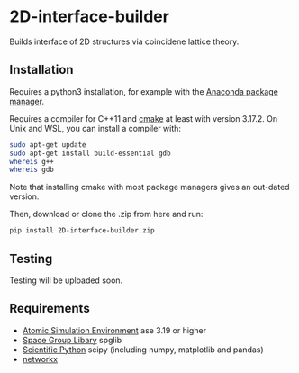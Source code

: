 # 2D-interface-builder

Builds interface of 2D structures via coincidene lattice theory.

## Installation

Requires a python3 installation, for example with the [Anaconda package manager](https://docs.conda.io/projects/conda/en/latest/user-guide/getting-started.html).

Requires a compiler for C++11 and [cmake](https://cmake.org/) at least with version 3.17.2. On Unix and WSL, you can install a compiler with:

```bash
sudo apt-get update
sudo apt-get install build-essential gdb
whereis g++
whereis gdb
```

Note that installing cmake with most package managers gives an out-dated version.

Then, download or clone the .zip from here and run:
```bash
pip install 2D-interface-builder.zip
```

## Testing

Testing will be uploaded soon.

## Requirements

- [Atomic Simulation Environment](https://wiki.fysik.dtu.dk/ase/) ase 3.19 or higher
- [Space Group Libary](https://atztogo.github.io/spglib/python-spglib.html) spglib
- [Scientific Python](https://www.scipy.org/) scipy (including numpy, matplotlib and pandas)
- [networkx](https://networkx.github.io/documentation/stable/install.html)
